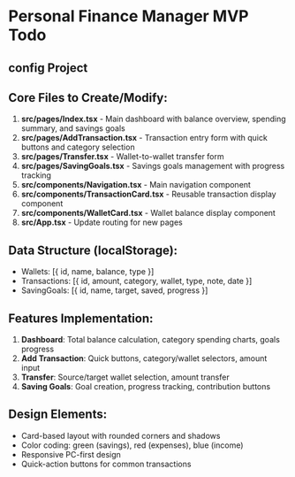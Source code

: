 # Personal Finance Manager MVP Todo
## config Project

## Core Files to Create/Modify:
1. **src/pages/Index.tsx** - Main dashboard with balance overview, spending summary, and savings goals
2. **src/pages/AddTransaction.tsx** - Transaction entry form with quick buttons and category selection
3. **src/pages/Transfer.tsx** - Wallet-to-wallet transfer form
4. **src/pages/SavingGoals.tsx** - Savings goals management with progress tracking
5. **src/components/Navigation.tsx** - Main navigation component
6. **src/components/TransactionCard.tsx** - Reusable transaction display component
7. **src/components/WalletCard.tsx** - Wallet balance display component
8. **src/App.tsx** - Update routing for new pages

## Data Structure (localStorage):
- Wallets: [{ id, name, balance, type }]
- Transactions: [{ id, amount, category, wallet, type, note, date }]
- SavingGoals: [{ id, name, target, saved, progress }]

## Features Implementation:
1. **Dashboard**: Total balance calculation, category spending charts, goals progress
2. **Add Transaction**: Quick buttons, category/wallet selectors, amount input
3. **Transfer**: Source/target wallet selection, amount transfer
4. **Saving Goals**: Goal creation, progress tracking, contribution buttons

## Design Elements:
- Card-based layout with rounded corners and shadows
- Color coding: green (savings), red (expenses), blue (income)
- Responsive PC-first design
- Quick-action buttons for common transactions
